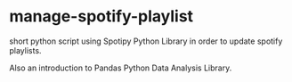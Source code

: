 # manage-spotify-playlist
short python script using Spotipy Python Library in order to update spotify playlists.

Also an introduction to Pandas Python Data Analysis Library.
